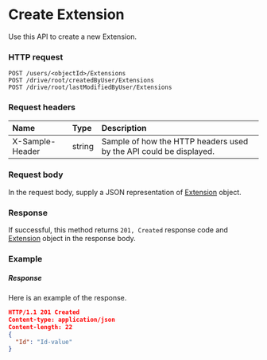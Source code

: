 # Create Extension

Use this API to create a new Extension.
### HTTP request
```http
POST /users/<objectId>/Extensions
POST /drive/root/createdByUser/Extensions
POST /drive/root/lastModifiedByUser/Extensions

```
### Request headers
| Name       | Type | Description|
|:---------------|:--------|:----------|
| X-Sample-Header  | string  | Sample of how the HTTP headers used by the API could be displayed.|

### Request body
In the request body, supply a JSON representation of [Extension](../resources/extension.md) object.


### Response
If successful, this method returns `201, Created` response code and [Extension](../resources/extension.md) object in the response body.

### Example
##### Response
Here is an example of the response.
```json
HTTP/1.1 201 Created
Content-type: application/json
Content-length: 22
{
  "Id": "Id-value"
}
```

<!-- uuid: 8e71f8d5-d0bc-4276-9daf-337be189270d
2015-10-12 23:28:12 UTC -->